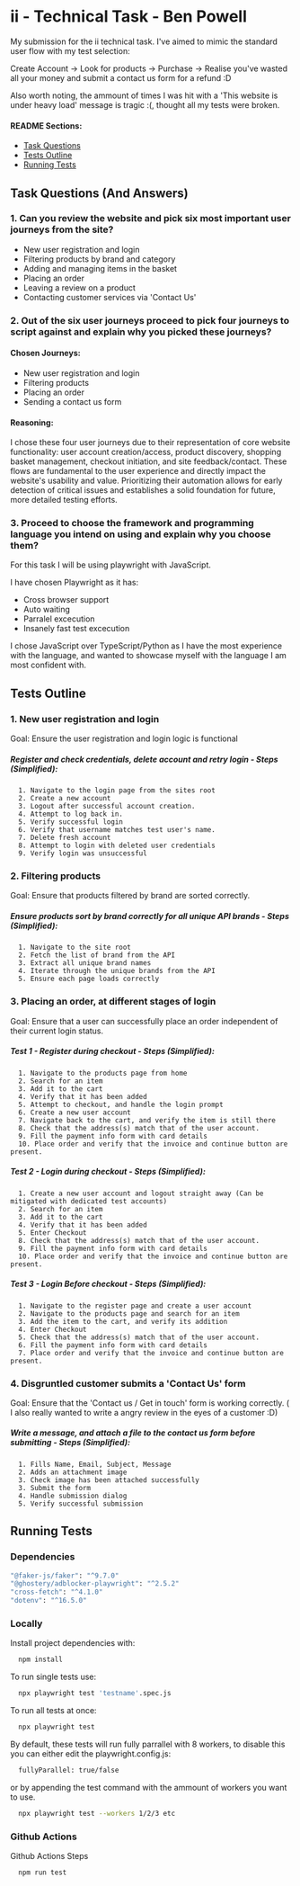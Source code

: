 
# ii - Technical Task - Ben Powell

My submission for the ii technical task. I've aimed to mimic the standard user flow with my test selection:

Create Account -> Look for products -> Purchase -> Realise you've wasted all your money and submit a contact us form for a refund :D

Also worth noting, the ammount of times I was hit with a 'This website is under heavy load' message is tragic :(, thought all my tests were broken.

#### README Sections:
- [Task Questions](#task-questions)
- [Tests Outline](#tests-outline)
- [Running Tests](#running-tests)

## Task Questions (And Answers)

### 1. Can you review the website and pick six most important user journeys from the site?

- New user registration and login
- Filtering products by brand and category
- Adding and managing items in the basket
- Placing an order
- Leaving a review on a product
- Contacting customer services via 'Contact Us'

### 2. Out of the six user journeys proceed to pick four journeys to script against and explain why you picked these journeys?

#### Chosen Journeys:

- New user registration and login
- Filtering products
- Placing an order
- Sending a contact us form

#### Reasoning:

I chose these four user journeys due to their representation of core website functionality: user account creation/access, product discovery, shopping basket management, checkout initiation, and site feedback/contact. These flows are fundamental to the user experience and directly impact the website's usability and value. Prioritizing their automation allows for early detection of critical issues and establishes a solid foundation for future, more detailed testing efforts.


### 3. Proceed to choose the framework and programming language you intend on using and explain why you choose them?

For this task I will be using playwright with JavaScript.

I have chosen Playwright as it has:
- Cross browser support
- Auto waiting
- Parralel excecution
- Insanely fast test excecution

I chose JavaScript over TypeScript/Python as I have the most experience with the language, and wanted to showcase myself with the language I am most confident with.

## Tests Outline

### 1. New user registration and login

Goal: Ensure the user registration and login logic is functional

##### Register and check credentials, delete account and retry login - Steps (Simplified):

```
  1. Navigate to the login page from the sites root
  2. Create a new account
  3. Logout after successful account creation.
  4. Attempt to log back in.
  5. Verify successful login
  6. Verify that username matches test user's name.
  7. Delete fresh account
  8. Attempt to login with deleted user credentials
  9. Verify login was unsuccessful
```

### 2. Filtering products

Goal: Ensure that products filtered by brand are sorted correctly.

##### Ensure products sort by brand correctly for all unique API brands - Steps (Simplified):

```
  1. Navigate to the site root
  2. Fetch the list of brand from the API
  3. Extract all unique brand names
  4. Iterate through the unique brands from the API
  5. Ensure each page loads correctly
```

### 3. Placing an order, at different stages of login

Goal: Ensure that a user can successfully place an order independent of their current login status.

##### Test 1 - Register during checkout - Steps (Simplified):

```
  1. Navigate to the products page from home
  2. Search for an item
  3. Add it to the cart
  4. Verify that it has been added
  5. Attempt to checkout, and handle the login prompt
  6. Create a new user account
  7. Navigate back to the cart, and verify the item is still there
  8. Check that the address(s) match that of the user account.
  9. Fill the payment info form with card details
  10. Place order and verify that the invoice and continue button are present.
```

##### Test 2 - Login during checkout - Steps (Simplified):

```
  1. Create a new user account and logout straight away (Can be mitigated with dedicated test accounts)
  2. Search for an item
  3. Add it to the cart
  4. Verify that it has been added
  5. Enter Checkout
  8. Check that the address(s) match that of the user account.
  9. Fill the payment info form with card details
  10. Place order and verify that the invoice and continue button are present.
```

##### Test 3 - Login Before checkout - Steps (Simplified):

```
  1. Navigate to the register page and create a user account
  2. Navigate to the products page and search for an item
  3. Add the item to the cart, and verify its addition
  4. Enter Checkout
  5. Check that the address(s) match that of the user account.
  6. Fill the payment info form with card details
  7. Place order and verify that the invoice and continue button are present.
```

### 4. Disgruntled customer submits a 'Contact Us' form

Goal: Ensure that the 'Contact us / Get in touch' form is working correctly. ( I also really wanted to write a angry review in the eyes of a customer :D)

##### Write a message, and attach a file to the contact us form before submitting - Steps (Simplified):

```
  1. Fills Name, Email, Subject, Message 
  2. Adds an attachment image 
  3. Check image has been attached successfully
  3. Submit the form
  4. Handle submission dialog
  5. Verify successful submission
```
## Running Tests

### Dependencies

```bash
"@faker-js/faker": "^9.7.0"
"@ghostery/adblocker-playwright": "^2.5.2"
"cross-fetch": "^4.1.0"
"dotenv": "^16.5.0"
```

### Locally

Install project dependencies with:

```bash
  npm install
```

To run single tests use:

```bash
  npx playwright test 'testname'.spec.js
```

To run all tests at once:

```bash
  npx playwright test
```

By default, these tests will run fully parrallel with 8 workers, to disable this you can either edit the playwright.config.js:

```bash
  fullyParallel: true/false
```

or by appending the test command with the ammount of workers you want to use.

```bash
  npx playwright test --workers 1/2/3 etc
```

### Github Actions

Github Actions Steps

```bash
  npm run test
```